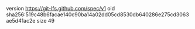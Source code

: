 version https://git-lfs.github.com/spec/v1
oid sha256:519c48b6facae140c90ba14a02dd05cd8530db640286e275cd3063ae5d41ac2e
size 49
